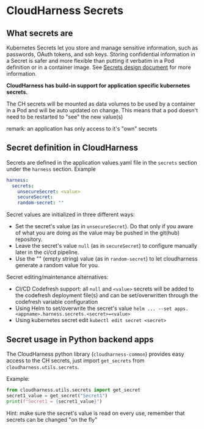 # CloudHarness Secrets

## What secrets are

Kubernetes Secrets let you store and manage sensitive information, such as passwords, OAuth tokens, and ssh keys. Storing confidential information in a Secret is safer and more flexible than putting it verbatim in a Pod definition or in a container image. See [Secrets design document](https://github.com/kubernetes/community/blob/master/contributors/design-proposals/auth/secrets.md) for more information.

**CloudHarness has build-in support for application specific kubernetes secrets.**

The CH secrets will be mounted as data volumes to be used by a container in a Pod and will be auto updated on change. This means that a pod doesn't need to be restarted to "see" the new value(s)

remark: an application has only access to it's "own" secrets

## Secret definition in CloudHarness

Secrets are defined in the application values.yaml file in the `secrets` section under the `harness` section.
Example

```yaml
harness:
  secrets:
    unsecureSecret: <value>
    secureSecret:
    random-secret: ""
```

Secret values are initialized in three different ways:
* Set the secret's value (as in `unsecureSecret`). Do that only if you aware of what you are doing as the value may be pushed in the git(hub) repository.
* Leave the secret's value `null` (as in `secureSecret`) to configure manually later in the ci/cd pipeline.
* Use the "" (empty string) value (as in `random-secret`) to let cloudharness generate a random value for you.

Secret editing/maintenance alternatives:
* CI/CD Codefresh support: all `null` and `<value>` secrets will be added to the codefresh deployment file(s) and can be set/overwritten through the codefresh variable configuration
* Using Helm to set/overwrite the secret's value `helm ... --set apps.<appname>.harness.secrets.<secret>=<value>`
* Using kubernetes secret edit `kubectl edit secret <secret>`

## Secret usage in Python backend apps

The CloudHarness python library (`cloudharness-common`) provides easy access to the CH secrets, just import `get_secrets` from `cloudharness.utils.secrets`.

Example:
```python
from cloudharness.utils.secrets import get_secret
secret1_value = get_secret("Secret1")
print(f"Secret1 = {secret1_value}")
```

Hint: make sure the secret's value is read on every use, remember that secrets can be changed "on the fly"